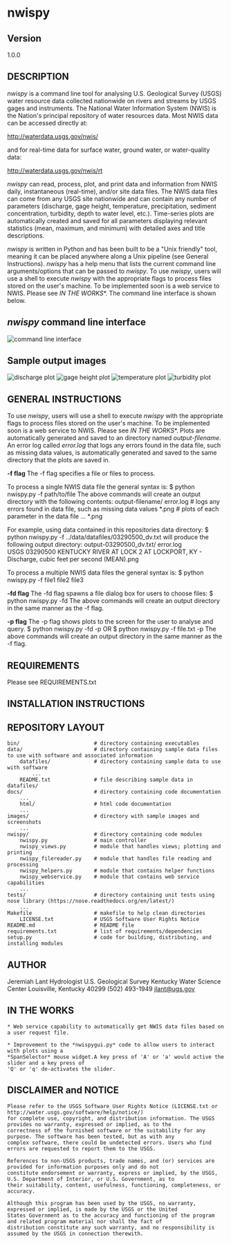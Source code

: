 nwispy
======

Version
-------
1.0.0

DESCRIPTION
-----------
*nwispy* is a command line tool for analysing U.S. Geological Survey (USGS) water resource data 
collected nationwide on rivers and streams by USGS gages and instruments. The National Water
Information System (NWIS) is the Nation's principal repository of water resources data.  Most NWIS
data can be accessed directly at:

http://waterdata.usgs.gov/nwis/

and for real-time data for surface water, ground water, or water-quality data:

http://waterdata.usgs.gov/nwis/rt

*nwispy* can read, process, plot, and print data and information from NWIS daily, instantaneous (real-time), 
and/or site data files. The NWIS data files can come from any USGS site nationwide and can contain any
number of parameters (discharge, gage height, temperature, precipitation, sediment concentration, 
turbidity, depth to water level, etc.).  Time-series plots are automatically created and saved for all 
parameters displaying relevant statistics (mean, maximum, and minimum) with detailed axes and title descriptions.  

*nwispy* is written in Python and has been built to be a "Unix friendly" tool, meaning it can be placed anywhere 
along a Unix pipeline (see General Instructions). *nwispy* has a help menu that lists the current command line 
arguments/options that can be passed to *nwispy*. To use *nwispy*, users will use a shell to execute *nwispy*
with the appropriate flags to process files stored on the user's machine. To be implemented soon is a web service
to NWIS. Please see *IN THE WORKS**. The command line interface is shown below. 

*nwispy* command line interface
-------------------------------
![command line interface](images/nwispy-interface.png)

Sample output images
--------------------
![discharge plot](images/discharge.png)
![gage height plot](images/gage-height.png)
![temperature plot](images/temperature.png)
![turbidity plot](images/turbidity.png)

GENERAL INSTRUCTIONS
--------------------
To use *nwispy*, users will use a shell to execute *nwispy* with the appropriate flags to process files 
stored on the user's machine. To be implemented soon is a web service to NWIS. Please see *IN THE WORKS**.
Plots are automatically generated and saved to an directory named *output-filename*.  An error log called
*error.log* that logs any errors found in the data file, such as missing data values, is automatically 
generated and saved to the same directory that the plots are saved in.

**-f flag**
The -f flag specifies a file or files to process.

To process a single NWIS data file the general syntax is:
	$ python nwispy.py -f path/to/file
The above commands will create an output directory with the following contents:
	output-filename/
					error.log	# logs any errors found in data file, such as missing data values
					*.png		# plots of each parameter in the data file
					...
					*.png
	
For example, using data contained in this repositories data directory:
	$ python nwispy.py -f ../data/datafiles/03290500_dv.txt
will produce the following output directory: 
	output-03290500_dv.txt/
					error.log	
					USGS 03290500 KENTUCKY RIVER AT LOCK 2 AT LOCKPORT, KY - Discharge, cubic feet per second (MEAN).png		

To process a multiple NWIS data files the general syntax is:
	$ python nwispy.py -f file1 file2 file3

**-fd flag**
The -fd flag spawns a file dialog box for users to choose files: 
	$ python nwispy.py -fd
The above commands will create an output directory in the same manner as the -f flag.

**-p flag**
The -p flag shows plots to the screen for the user to analyse and query. 
	$ python nwispy.py -fd -p
OR
	$ python nwispy.py -f file.txt -p
The above commands will create an output directory in the same manner as the -f flag.
		
REQUIREMENTS
------------
Please see REQUIREMENTS.txt
	
INSTALLATION INSTRUCTIONS
-------------------------

REPOSITORY LAYOUT
-----------------

	bin/						# directory containing executables
	data/						# directory containing sample data files to use with software and associated information
		datafiles/				# directory containing sample data to use with software
			...
		README.txt				# file describing sample data in datafiles/
	docs/						# directory containing code documentation
		...
		html/					# html code documentation
		...
	images/						# directory with sample images and screenshots
		...
	nwispy/						# directory containing code modules
		nwispy.py				# main controller
		nwispy_views.py			# module that handles views; plotting and printing
		nwispy_filereader.py	# module that handles file reading and processing
		nwispy_helpers.py		# module that contains helper functions
		nwispy_webservice.py	# module that contains web service capabilities
		...
	tests/						# directory containing unit tests using nose library (https://nose.readthedocs.org/en/latest/)
		...
	Makefile					# makefile to help clean directories
		LICENSE.txt				# USGS Software User Rights Notice
	README.md					# README file
	requirements.txt			# list of requirements/dependencies 
	setup.py					# code for building, distributing, and installing modules
	
AUTHOR
------
Jeremiah Lant
Hydrologist 
U.S. Geological Survey
Kentucky Water Science Center
Louisville, Kentucky 40299
(502) 493-1949
jlant@ugs.gov

IN THE WORKS
------------

	* Web service capability to automatically get NWIS data files based on a user request file. 
	
	* Improvement to the *nwispygui.py* code to allow users to interact with plots using a 
	*SpanSelector* mouse widget.A key press of 'A' or 'a' would active the slider and a key press of 
	'Q' or 'q' de-activates the slider.
	
DISCLAIMER and NOTICE
---------------------

	Please refer to the USGS Software User Rights Notice (LICENSE.txt or http://water.usgs.gov/software/help/notice/)
	for complete use, copyright, and distribution information. The USGS provides no warranty, expressed or implied, as to the
	correctness of the furnished software or the suitability for any purpose. The software has been tested, but as with any
	complex software, there could be undetected errors. Users who find errors are requested to report them to the USGS.

	References to non-USGS products, trade names, and (or) services are provided for information purposes only and do not
	constitute endorsement or warranty, express or implied, by the USGS, U.S. Department of Interior, or U.S. Government, as to
	their suitability, content, usefulness, functioning, completeness, or accuracy.

	Although this program has been used by the USGS, no warranty, expressed or implied, is made by the USGS or the United
	States Government as to the accuracy and functioning of the program and related program material nor shall the fact of
	distribution constitute any such warranty, and no responsibility is assumed by the USGS in connection therewith.


